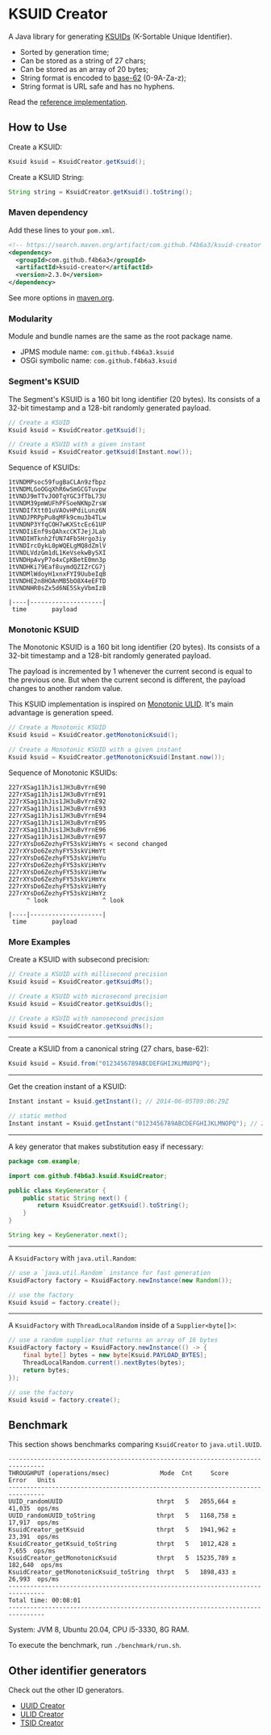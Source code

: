 KSUID Creator
======================================================

A Java library for generating [KSUIDs](https://segment.com/blog/a-brief-history-of-the-uuid) (K-Sortable Unique Identifier).

*   Sorted by generation time;
*   Can be stored as a string of 27 chars;
*   Can be stored as an array of 20 bytes;
*   String format is encoded to [base-62](https://en.wikipedia.org/wiki/Base62) (0-9A-Za-z);
*   String format is URL safe and has no hyphens.

Read the [reference implementation](https://github.com/segmentio/ksuid).

How to Use
------------------------------------------------------

Create a KSUID:

```java
Ksuid ksuid = KsuidCreator.getKsuid();
```

Create a KSUID String:

```java
String string = KsuidCreator.getKsuid().toString();
```

### Maven dependency

Add these lines to your `pom.xml`.

```xml
<!-- https://search.maven.org/artifact/com.github.f4b6a3/ksuid-creator -->
<dependency>
  <groupId>com.github.f4b6a3</groupId>
  <artifactId>ksuid-creator</artifactId>
  <version>2.3.0</version>
</dependency>
```

See more options in [maven.org](https://search.maven.org/artifact/com.github.f4b6a3/ksuid-creator).

### Modularity

Module and bundle names are the same as the root package name.

*   JPMS module name: `com.github.f4b6a3.ksuid`
*   OSGi symbolic name: `com.github.f4b6a3.ksuid`

### Segment's KSUID

The Segment's KSUID is a 160 bit long identifier (20 bytes). Its consists of a 32-bit timestamp and a 128-bit randomly generated payload.

```java
// Create a KSUID
Ksuid ksuid = KsuidCreator.getKsuid();
```

```java
// Create a KSUID with a given instant
Ksuid ksuid = KsuidCreator.getKsuid(Instant.now());
```

Sequence of KSUIDs:

```text
1tVNDMPsoc59fugBaCLAn9zfbpz
1tVNDMLGoOGqXhR6wSmGCGTuvpw
1tVNDJ9mTTvJO0TqYGC3fTbL73U
1tVNDM39pmWUFhPFSoeNKNpZrsW
1tVNDIfXtt01uVAOvHPdiLunz6N
1tVNDJPRPpPu8qMFk9cmu3b4TLw
1tVNDNP3YfqCOH7wKXStcEc61UP
1tVNDIiEnf9sQAhxcCKTJejJLab
1tVNDIHTknh2fUN74Fb5Hrgo3iy
1tVNDIrcOykL0pWQELgMQ8dZmlV
1tVNDLVdzGm1dL1KeVsekwBySXI
1tVNDHpAvyP7o4xCpKBetE0mn3p
1tVNDHKi79Eaf8uymdQZIZrCG7j
1tVNDMlWdoyH1xnxFYI9UubeIqB
1tVNDHE2n8HOAnMB5bO8X4eEFTD
1tVNDNHR0sZx5d6NE5SkyVbmIzB

|----|--------------------|
 time       payload
```

### Monotonic KSUID

The Monotonic KSUID is a 160 bit long identifier (20 bytes). Its consists of a 32-bit timestamp and a 128-bit randomly generated payload.

The payload is incremented by 1 whenever the current second is equal to the previous one. But when the current second is different, the payload changes to another random value.

This KSUID implementation is inspired on [Monotonic ULID](https://github.com/ulid/spec). It's main advantage is generation speed.

```java
// Create a Monotonic KSUID
Ksuid ksuid = KsuidCreator.getMonotonicKsuid();
```

```java
// Create a Monotonic KSUID with a given instant
Ksuid ksuid = KsuidCreator.getMonotonicKsuid(Instant.now());
```

Sequence of Monotonic KSUIDs:

```text
227rXSag11hJis1JH3uBvYrnE90
227rXSag11hJis1JH3uBvYrnE91
227rXSag11hJis1JH3uBvYrnE92
227rXSag11hJis1JH3uBvYrnE93
227rXSag11hJis1JH3uBvYrnE94
227rXSag11hJis1JH3uBvYrnE95
227rXSag11hJis1JH3uBvYrnE96
227rXSag11hJis1JH3uBvYrnE97
227rXYsDo6ZezhyFY53skViHmYs < second changed
227rXYsDo6ZezhyFY53skViHmYt
227rXYsDo6ZezhyFY53skViHmYu
227rXYsDo6ZezhyFY53skViHmYv
227rXYsDo6ZezhyFY53skViHmYw
227rXYsDo6ZezhyFY53skViHmYx
227rXYsDo6ZezhyFY53skViHmYy
227rXYsDo6ZezhyFY53skViHmYz
     ^ look               ^ look

|----|--------------------|
 time       payload
```

### More Examples

Create a KSUID with subsecond precision:

```java
// Create a KSUID with millisecond precision
Ksuid ksuid = KsuidCreator.getKsuidMs();
```

```java
// Create a KSUID with microsecond precision
Ksuid ksuid = KsuidCreator.getKsuidUs();
```

```java
// Create a KSUID with nanosecond precision
Ksuid ksuid = KsuidCreator.getKsuidNs();
```

---

Create a KSUID from a canonical string (27 chars, base-62):

```java
Ksuid ksuid = Ksuid.from("0123456789ABCDEFGHIJKLMNOPQ");
```

---

Get the creation instant of a KSUID:

```java
Instant instant = ksuid.getInstant(); // 2014-06-05T09:06:29Z
```

```java
// static method
Instant instant = Ksuid.getInstant("0123456789ABCDEFGHIJKLMNOPQ"); // 2014-06-05T09:06:29Z
```

---

A key generator that makes substitution easy if necessary:

```java
package com.example;

import com.github.f4b6a3.ksuid.KsuidCreator;

public class KeyGenerator {
    public static String next() {
        return KsuidCreator.getKsuid().toString();
    }
}
```
```java
String key = KeyGenerator.next();
```

---

A `KsuidFactory` with `java.util.Random`:

```java
// use a `java.util.Random` instance for fast generation
KsuidFactory factory = KsuidFactory.newInstance(new Random());

// use the factory
Ksuid ksuid = factory.create();
```

---

A `KsuidFactory` with `ThreadLocalRandom` inside of a `Supplier<byte[]>`:

```java
// use a random supplier that returns an array of 16 bytes
KsuidFactory factory = KsuidFactory.newInstance(() -> {
    final byte[] bytes = new byte[Ksuid.PAYLOAD_BYTES];
    ThreadLocalRandom.current().nextBytes(bytes);
    return bytes;
});

// use the factory
Ksuid ksuid = factory.create();
```

Benchmark
------------------------------------------------------

This section shows benchmarks comparing `KsuidCreator` to `java.util.UUID`.

```
--------------------------------------------------------------------------------
THROUGHPUT (operations/msec)              Mode  Cnt     Score     Error   Units
--------------------------------------------------------------------------------
UUID_randomUUID                          thrpt   5   2055,664 ±  41,035  ops/ms
UUID_randomUUID_toString                 thrpt   5   1168,758 ±  17,917  ops/ms
KsuidCreator_getKsuid                    thrpt   5   1941,962 ±  23,391  ops/ms
KsuidCreator_getKsuid_toString           thrpt   5   1012,428 ±   7,655  ops/ms
KsuidCreator_getMonotonicKsuid           thrpt   5  15235,789 ± 182,640  ops/ms
KsuidCreator_getMonotonicKsuid_toString  thrpt   5   1898,433 ±  26,993  ops/ms
--------------------------------------------------------------------------------
Total time: 00:08:01
--------------------------------------------------------------------------------
```

System: JVM 8, Ubuntu 20.04, CPU i5-3330, 8G RAM.

To execute the benchmark, run `./benchmark/run.sh`.

Other identifier generators
------------------------------------------------------

Check out the other ID generators.

*   [UUID Creator](https://github.com/f4b6a3/uuid-creator)
*   [ULID Creator](https://github.com/f4b6a3/ulid-creator)
*   [TSID Creator](https://github.com/f4b6a3/tsid-creator)

